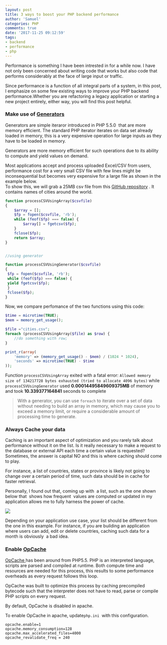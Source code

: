 ```yaml
---
layout: post
title: 3 ways to boost your PHP backend performance
author: 'Samuel'
categories: PHP
comments: true
date: '2017-11-25 09:12:59'
tags:
- backend
- performance
- php
---
```



Performance is something I have been intrested in for a while now. I have not only been concerned about writing code that works but also code that performs considerably at the face of large input or traffic.

Since performance is a function of all integral parts of a system, in this post, I emphasize on some few existing ways to improve your PHP backend performance.Whether you are refactoring a legacy application or starting a new project entirely, either way, you will find this post helpful.

### Make use of [Generators ](http://php.net/manual/en/language.generators.overview.php)

Generators are simple iteraror introduced in PHP 5.5.0  that are more memory efficient. The standard PHP iterator iterates on data set already loaded in memory, this is a very expensive operation for large inputs as they have to be loaded in memory.

Generators are more memory efficient for such operations due to its ability to compute and yield values on demand.

Most applications accept and process uploaded Excel/CSV from users, performance cost for a very small CSV file with few lines might be inconsequential but becomes very expensive for a large file as shown in the example below.  
 To show this, we will grab a 25MB csv file from this [GitHub repository](https://github.com/datasets/world-cities/blob/master/data/world-cities.csv) . It contains names of cities around the world.

```php
function processCSVUsingArray($csvfile)
{
    $array = [];
    $fp = fopen($csvfile, 'rb');
    while (feof($fp) === false) {
        $array[] = fgetcsv($fp);
    }
    fclose($fp);
    return $array;
}


//using generator

function processCSVUsingGenerator($csvfile)
{
 $fp = fopen($csvfile, 'rb');
 while (feof($fp) === false) {
 yield fgetcsv($fp);
 }
 fclose($fp);
}
```
Now, we compare perfomance of the two functions using this code:
```php
$time = microtime(TRUE);
$mem = memory_get_usage();

$file ="cities.csv";
foreach (processCSVUsingArray($file) as $row) {
    //do something with row;
}

print_r(array(
    'memory' => (memory_get_usage() - $mem) / (1024 * 1024),
    'seconds' => microtime(TRUE) - $time
));
```

Function ```processCSVUsingArray``` exited with a fatal error: ```Allowed memory size of 134217728 bytes exhausted (tried to allocate 4096 bytes)``` while ```processCSVUsingGenerator``` used **0.00014495849609375MB** of memory and   took **10.339377164841** seconds to complete

> With a generator, you can use ```foreach``` to iterate over a set of data without needing to build an array in memory, which may cause you to exceed a memory limit, or require a considerable amount of processing time to generate.

### Always Cache your data

Caching is an important aspect of optimization and you rarely talk about performance without it on the list. Is it really necessary to make a request to the database or external API each time a certain value is requested? Sometimes, the answer is capital NO and this is where caching should come to play.

For instance, a list of countries, states or province is likely not going to change over a certain period of time, such data should be in cache for faster retrieval.

Personally, I found out that, coming up with  a list, such as the one shown below that  shows how frequent  values are computed or updated in my application allows me to fully harness the power of cache.

![](http://res.cloudinary.com/samueljames/image/upload/v1524270401/cachine_kyiykv.png)

Depending on your application use case, your list should be different from the one in this example. For instance, if you are building an application where users can add, edit or delete countries, caching such data for a month is obviously  a bad idea.

### **Enable [OpCache](http://php.net/manual/en/book.opcache.php)**

[OpCache ](http://php.net/manual/en/book.opcache.php)has been around from PHP5.5. PHP is an interpreted language, scripts are parsed and compiled at runtime. Both compute time and resources are needed for this process, this results to some performance overheads as every request follows this loop.

OpCache was built to optimize this process by caching precompiled bytecode such that the interpreter does not have to read, parse or compile PHP scripts on every request.

By default, OpCache is disabled in apache.

To enable OpCache in apache, update`php.ini`  with this configuration.
```
opcache.enable=1
opcache.memory_consumption=128
opcache.max_accelerated_files=4000
opcache_revalidate_freq = 240 
```